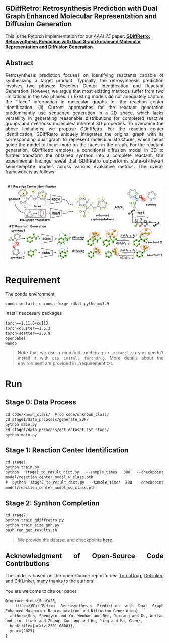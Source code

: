 ## GDiffRetro: Retrosynthesis Prediction with Dual Graph Enhanced Molecular Representation and Diffusion Generation
This is the Pytorch implementation for our *AAAI'25* paper: [**GDiffRetro: Retrosynthesis Prediction with Dual Graph Enhanced Molecular Representation and Diffusion Generation**](https://arxiv.org/abs/2501.08001). 

## Abstract
<div style="text-align: justify;">
Retrosynthesis prediction focuses on identifying reactants capable of synthesizing a target product. Typically, the retrosynthesis prediction involves two phases: Reaction Center Identification and Reactant Generation. However, we argue that most existing methods suffer from two limitations in the two phases: (i) Existing models do not adequately capture the ``face'' information in molecular graphs for the reaction center identification. (ii) Current approaches for the reactant generation predominantly use sequence generation in a 2D space, which lacks versatility in generating reasonable distributions for completed reactive groups and overlooks molecules' inherent 3D properties. To overcome the above limitations, we propose GDiffRetro. For the reaction center identification, GDiffRetro uniquely integrates the original graph with its corresponding dual graph to represent molecular structures, which helps guide the model to focus more on the faces in the graph. For the reactant generation, GDiffRetro employs a conditional diffusion model in 3D to further transform the obtained synthon into a complete reactant. Our experimental findings reveal that GDiffRetro outperforms state-of-the-art semi-template models across various evaluative metrics. The overall framework is as follows:
<div> 
<br>

![Framework](fig/framework.png)

# Requirement
The conda environment
```shell
conda install -c conda-forge rdkit python==3.9
```
Install neccesary packages
```shell
torch==1.11.0+cu113  
torch-cluster==1.6.3  
torch-scatter==2.0.9  
openbabel  
wandb
```
> Note that we use a modified torchdrug in `./stage1` so you needn't install it with `pip install torchdrug`.
> More details about the environment are provided in ./requirement.txt.
# Run
## Stage 0: Data Process
```shell
cd code/known_class/  # cd code/unknown_class/  
cd stage1/data_prcocess/generate_SDF/
python main.py
cd stage1/data_prcocess/get_dataset_1st_stage/
python main.py
```
## Stage 1: Reaction Center Identification
```shell
cd stage1 
python train.py
python stage1_to_result_dict.py --sample_times 300 --checkpoint model/reaction_center_model_w_class.pth
# python stage1_to_result_dict.py --sample_times 300 --checkpoint model/reaction_center_model_wo_class.pth
```
## Stage 2: Synthon Completion
```shell 
cd stage2  
python train_gdiffretro.py
python train_size_gnn.py
bash run_get_results.sh
```
> We provide the dataset and checkpoints [here](https://portland-my.sharepoint.com/:f:/g/personal/shengysun4-c_my_cityu_edu_hk/EoZzeoHajTFDpgKrnsdI7xsB5Hpls0u9kHDUKdqa1MrEnA?e=I2NmXZ).

## Acknowledgment of Open-Source Code Contributions  

  The code is based on the open-source repositories: [TorchDrug](https://github.com/DeepGraphLearning/torchdrug), [DeLinker](https://github.com/oxpig/DeLinker), and [DiffLinker](https://github.com/igashov/DiffLinker), many thanks to the authors! 

You are welcome to cite our paper:
```
@inproceedings{SunYu25,
  title={GDiffRetro: Retrosynthesis Prediction with Dual Graph Enhanced Molecular Representation and Diffusion Generation},
  author={Sun, Shengyin and Yu, Wenhao and Ren, Yuxiang and Du, Weitao and Liu, Liwei and Zhang, Xuecang and Hu, Ying and Ma, Chen},
  booktitle={arXiv:2501.08001},
  year={2025}
}
```
